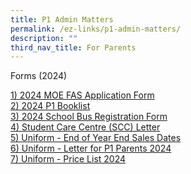 ```yaml
---
title: P1 Admin Matters
permalink: /ez-links/p1-admin-matters/
description: ""
third_nav_title: For Parents
---
```

Forms (2024)

[1) 2024 MOE FAS Application Form](/files/2024%20moe%20fas%20application%20formx.pdf)<br>
[2) 2024 P1 Booklist](/files/2024%20p1%20booklist.pdf)<br>
[3) 2024 School Bus Registration Form ](/files/school%20bus%20registration%20form%20for%20the%20year%202024.pdf)<br>
[4) Student Care Centre (SCC) Letter](/files/student%20care%20centre%20(scc)%20letter.pdf)<br>
[5) Uniform - End of Year End Sales Dates](/files/uniform%20-%20end%20of%20year%20end%20sale%20dates.pdf)<br>
[6) Uniform - Letter for P1 Parents 2024](/files/uniform%20-%20letter%20for%20p1%20parents%202024.pdf)<br>
[7) Uniform - Price List 2024](/files/uniform%20-%20price%20list%202024.pdf)